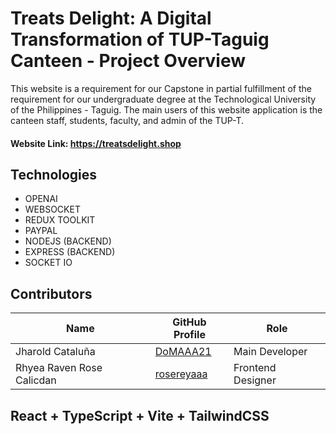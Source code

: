 # Treats Delight: A Digital Transformation of TUP-Taguig Canteen - Project Overview
This website is a requirement for our Capstone in partial fulfillment of the requirement for our undergraduate degree at the Technological University of the Philippines - Taguig. The main users of this website application is the canteen staff, students, faculty, and admin of the TUP-T. 
#### Website Link: https://treatsdelight.shop

## Technologies 
 * OPENAI
 * WEBSOCKET
 * REDUX TOOLKIT
 * PAYPAL
 * NODEJS (BACKEND)
 * EXPRESS (BACKEND)
 * SOCKET IO

## Contributors 
| Name                      | GitHub Profile                                        |  Role                               |
| ------------------------- | ----------------------------------------------------- | ----------------------------------- |
| Jharold Cataluña          | [DoMAAA21](https://github.com/DoMAAA21)               |  Main Developer                     |
| Rhyea Raven Rose Calicdan | [rosereyaaa](https://github.com/rosereyaaa)           |  Frontend Designer                  |

## React + TypeScript + Vite + TailwindCSS
 
